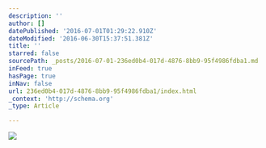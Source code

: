 ```yaml
---
description: ''
author: []
datePublished: '2016-07-01T01:29:22.910Z'
dateModified: '2016-06-30T15:37:51.381Z'
title: ''
starred: false
sourcePath: _posts/2016-07-01-236ed0b4-017d-4876-8bb9-95f4986fdba1.md
inFeed: true
hasPage: true
inNav: false
url: 236ed0b4-017d-4876-8bb9-95f4986fdba1/index.html
_context: 'http://schema.org'
_type: Article

---
```

![](https://the-grid-user-content.s3-us-west-2.amazonaws.com/9918c85d-9b21-4837-9729-562eb134dfbb.jpg)